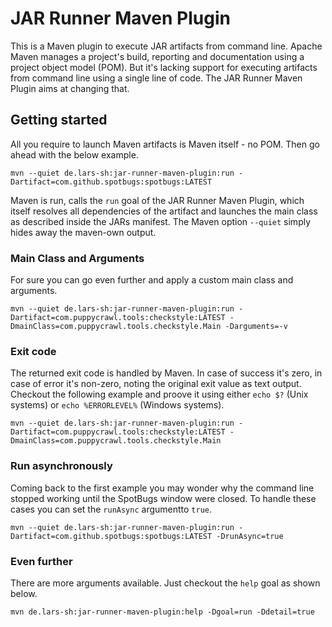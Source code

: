 # JAR Runner Maven Plugin
This is a Maven plugin to execute JAR artifacts from command line. Apache Maven manages a project's build, reporting and documentation using a project object model (POM). But it's lacking support for executing artifacts from command line using a single line of code. The JAR Runner Maven Plugin aims at changing that.

## Getting started
All you require to launch Maven artifacts is Maven itself - no POM. Then go ahead with the below example.

	mvn --quiet de.lars-sh:jar-runner-maven-plugin:run -Dartifact=com.github.spotbugs:spotbugs:LATEST

Maven is run, calls the `run` goal of the JAR Runner Maven Plugin, which itself resolves all dependencies of the artifact and launches the main class as described inside the JARs manifest. The Maven option `--quiet` simply hides away the maven-own output.

### Main Class and Arguments
For sure you can go even further and apply a custom main class and arguments.

	mvn --quiet de.lars-sh:jar-runner-maven-plugin:run -Dartifact=com.puppycrawl.tools:checkstyle:LATEST -DmainClass=com.puppycrawl.tools.checkstyle.Main -Darguments=-v

### Exit code
The returned exit code is handled by Maven. In case of success it's zero, in case of error it's non-zero, noting the original exit value as text output. Checkout the following example and proove it using either `echo $?` (Unix systems) or `echo %ERRORLEVEL%` (Windows systems).

	mvn --quiet de.lars-sh:jar-runner-maven-plugin:run -Dartifact=com.puppycrawl.tools:checkstyle:LATEST -DmainClass=com.puppycrawl.tools.checkstyle.Main

### Run asynchronously
Coming back to the first example you may wonder why the command line stopped working until the SpotBugs window were closed. To handle these cases you can set the `runAsync` argumentto `true`.

	mvn --quiet de.lars-sh:jar-runner-maven-plugin:run -Dartifact=com.github.spotbugs:spotbugs:LATEST -DrunAsync=true

### Even further
There are more arguments available. Just checkout the `help` goal as shown below.

	mvn de.lars-sh:jar-runner-maven-plugin:help -Dgoal=run -Ddetail=true